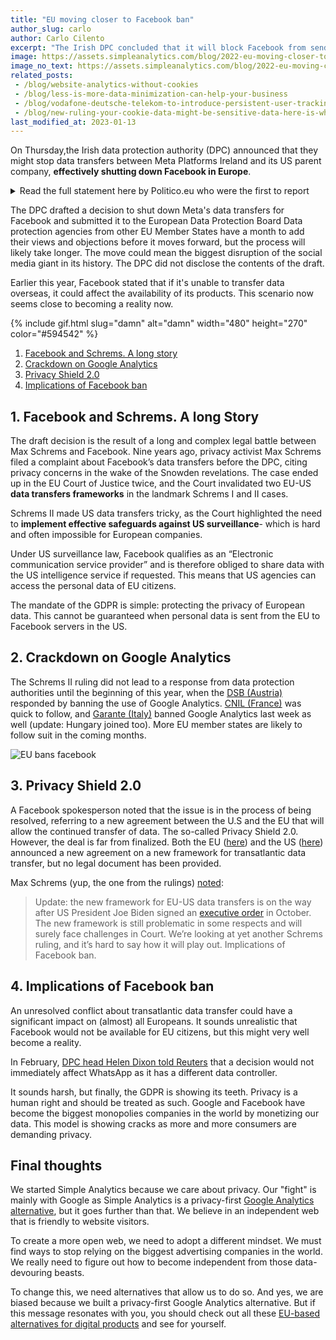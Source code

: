```yaml
---
title: "EU moving closer to Facebook ban"
author_slug: carlo
author: Carlo Cilento
excerpt: "The Irish DPC concluded that it will block Facebook from sending data form the EU to the US"
image: https://assets.simpleanalytics.com/blog/2022-eu-moving-closer-to-facebook-ban/social-image.png
image_no_text: https://assets.simpleanalytics.com/blog/2022-eu-moving-closer-to-facebook-ban/social-image-no-text.png
related_posts:
 - /blog/website-analytics-without-cookies
 - /blog/less-is-more-data-minimization-can-help-your-business
 - /blog/vodafone-deutsche-telekom-to-introduce-persistent-user-tracking
 - /blog/new-ruling-your-cookie-data-might-be-sensitive-data-here-is-why-that-matters
last_modified_at: 2023-01-13
---
```


On Thursday,the Irish data protection authority (DPC) announced that they might stop data transfers between Meta Platforms Ireland and its US parent company, **effectively shutting down Facebook in Europe**.

<details markdown="1">
<summary>Read the full statement here by Politico.eu who were the first to report</summary>

> At July 7, 2022 12:37 PM CET by Vincent Manancourt.
> 
> Europeans risk seeing social media services Facebook and Instagram shut down this summer, as Ireland's privacy regulator doubled down on its order to stop the firm's data flows to the United States.
> 
> The Irish Data Protection Commission on Thursday informed its counterparts in Europe that it will block Facebook-owner Meta from sending user data from Europe to the U.S. The Irish regulator's draft decision cracks down on Meta's last legal resort to transfer large chunks of data to the U.S., after years of fierce court battles between the U.S. tech giant and European privacy activists.
> 
> The European Court of Justice in 2020 [annulled](https://curia.europa.eu/juris/fiche.jsf?id=C%3B311%3B18%3BRP%3B1%3BP%3B1%3BC2018%2F0311%2FJ) an EU-U.S. data flows pact called Privacy Shield because of fears over U.S. surveillance practices. In its ruling, it also made it harder to use another legal tool that Meta and many other U.S. firms use to transfer personal data to the U.S., called standard contractual clauses (SCCs). This week's decision out of Ireland means Facebook is forced to stop relying on SCCs too.
> 
> Meta has repeatedly warned that such a decision would shutter many of its services in Europe, including Facebook and Instagram.
> 
> "If a new transatlantic data transfer framework is not adopted and we are unable to continue to rely on SCCs or rely upon other alternative means of data transfers from Europe to the United States, we will likely be unable to offer a number of our most significant products and services, including Facebook and Instagram, in Europe," Meta [said in a filing to the U.S. Securities and Exchange Commission in March](https://d18rn0p25nwr6d.cloudfront.net/CIK-0001326801/c07375c5-b2dc-4223-8166-3365a3a1dbfd.pdf) this year.
> 
> The Irish blocking order, if confirmed by the [group of European national data protection regulators](https://edpb.europa.eu/edpb_en), is likely to send a chill through the wider business community too, which has been scratching its head about how to continue sending data from Europe to the U.S. following the EU's top court ruling in 2020.
> 
> The EU and U.S. are in the midst of negotiating a new data-transfer text that would allow companies like Meta to continue to ship data across the Atlantic irrespective of the Irish order. Brussels and Washington [in March agreed to a preliminary deal at the political level](https://www.politico.eu/article/eu-us-strike-preliminary-deal-to-unlock-transatlantic-data-flows/), but negotiations on the legal fine print have stalled and a final deal is unlikely to be reached before the end of the year.
> 
> A spokesperson for the Irish DPC confirmed that the draft decision had been sent to other European privacy regulators, who now have a month to give their input, but wouldn't discuss details of the decision.
> 
> "This draft decision, which is subject to review by European Data Protection Authorities, relates to a conflict of EU and U.S. law which is in the process of being resolved," a Meta spokesperson said. "We welcome the EU-U.S. agreement for a new legal framework that will allow the continued transfer of data across borders, and we expect this framework will allow us to keep families, communities and economies connected."
> 
> View source at [politico.eu](https://www.politico.eu/article/europe-faces-facebook-blackout-instagram-meta-data-protection/amp/).

</details>

The DPC drafted a decision to shut down Meta's data transfers for Facebook and submitted it to the European Data Protection Board  Data protection agencies from other EU Member States have a month to add their views and objections before it moves forward, but the process will likely take longer. The move could mean the biggest disruption of the social media giant in its history. The DPC did not disclose the contents of the draft.

Earlier this year, Facebook stated that if it's unable to transfer data overseas, it could affect the availability of its products. This scenario now seems close to becoming a reality now.

{% include gif.html slug="damn" alt="damn" width="480" height="270" color="#594542" %}

1. [Facebook and Schrems. A long story](#1-facebook-and-schrems-a-long-story)
2. [Crackdown on Google Analytics](#2-crackdown-on-google-analytics)
3. [Privacy Shield 2.0](#3-privacy-shield-20)
4. [Implications of Facebook ban](#4-implications-of-facebook-ban)

## 1. Facebook and Schrems. A long Story

The draft decision is the result of a long and complex legal battle between Max Schrems and Facebook. Nine years ago, privacy activist Max Schrems filed a complaint about Facebook’s data transfers before the DPC, citing privacy concerns in the wake of the Snowden revelations. The case ended up in the EU Court of Justice twice, and the Court invalidated two EU-US **data transfers frameworks** in the landmark Schrems I and II cases.

Schrems II made US data transfers tricky, as the Court highlighted the need to **implement effective safeguards against US surveillance**\- which is hard and often impossible for European companies.

Under US surveillance law, Facebook qualifies as an “Electronic communication service provider” and is therefore obliged to share data with the US intelligence service if requested. This means that US agencies can access the personal data of EU citizens. 

The mandate of the GDPR is simple: protecting the privacy of European data. This cannot be guaranteed when personal data is sent from the EU to Facebook servers in the US. 

## 2. Crackdown on Google Analytics 

The Schrems II ruling did not lead to a response from data protection authorities until the beginning of this year, when the [DSB (Austria)](https://noyb.eu/en/austrian-dsb-eu-us-data-transfers-google-analytics-illegal) responded by banning the use of Google Analytics. [CNIL (France)](https://www.cnil.fr/en/) was quick to follow, and [Garante (Italy)](https://www.gpdp.it/web/guest/home/docweb/-/docweb-display/docweb/9782874#english) banned Google Analytics last week as well (update: Hungary joined too). More EU member states are likely to follow suit in the coming months.

<img src="https://assets.simpleanalytics.com/blog/2022-eu-moving-closer-to-facebook-ban/social-image-no-text.png" alt="EU bans facebook" class="border-radius" />

## 3. Privacy Shield 2.0

A Facebook spokesperson noted that the issue is in the process of being resolved, referring to a new agreement between the U.S and the EU that will allow the continued transfer of data. The so-called Privacy Shield 2.0. However, the deal is far from finalized. Both the EU ([here](https://ec.europa.eu/commission/presscorner/detail/en/STATEMENT_21_1443)) and the US ([here](https://www.whitehouse.gov/briefing-room/speeches-remarks/2022/03/25/remarks-by-president-biden-and-european-commission-president-ursula-von-der-leyen-in-joint-press-statement/)) announced a new agreement on a new framework for transatlantic data transfer, but no legal document has been provided.

Max Schrems (yup, the one from the rulings) [noted](https://noyb.eu/en/privacy-shield-20-first-reaction-max-schrems):

> Update: the new framework for EU-US data transfers is on the way after US President Joe Biden signed an [executive order](https://www.whitehouse.gov/briefing-room/statements-releases/2022/10/07/fact-sheet-president-biden-signs-executive-order-to-implement-the-european-union-u-s-data-privacy-framework/) in October. The new framework is still problematic in some respects and will surely face challenges in Court. We’re looking at yet another Schrems ruling, and it’s hard to say how it will play out. Implications of Facebook ban.

## 4. Implications of Facebook ban

An unresolved conflict about transatlantic data transfer could have a significant impact on (almost) all Europeans. It sounds unrealistic that Facebook would not be available for EU citizens, but this might very well become a reality.

In February, [DPC head Helen Dixon told Reuters](https://www.reuters.com/technology/irish-regulator-moves-closer-possible-ban-facebook-instagram-eu-us-data-flows-2022-07-07/) that a decision would not immediately affect WhatsApp as it has a different data controller.

It sounds harsh, but finally, the GDPR is showing its teeth. Privacy is a human right and should be treated as such. Google and Facebook have become the biggest monopolies companies in the world by monetizing our data. This model is showing cracks as more and more consumers are demanding privacy.

## Final thoughts

We started Simple Analytics because we care about privacy. Our "fight" is mainly with Google as Simple Analytics is a privacy-first [Google Analytics alternative](https://blog.simpleanalytics.com/why-simple-analytics-is-a-great-alternative-to-google-analytics), but it goes further than that. We believe in an independent web that is friendly to website visitors.

To create a more open web, we need to adopt a different mindset. We must find ways to stop relying on the biggest advertising companies in the world. We really need to figure out how to become independent from those data-devouring beasts.

To change this, we need alternatives that allow us to do so. And yes, we are biased because we built a privacy-first Google Analytics alternative. But if this message resonates with you, you should check out all these [EU-based alternatives for digital products](https://european-alternatives.eu/) and see for yourself.
